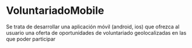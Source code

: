 VoluntariadoMobile
==================

Se trata de desarrollar una aplicación móvil (android, ios) que ofrezca al usuario una oferta de oportunidades de voluntariado geolocalizadas en las que poder participar